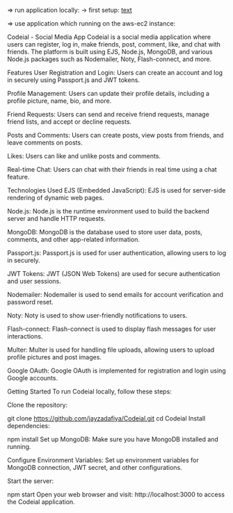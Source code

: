 => run application locally:
-> first setup:
[text](http://codeial-app.click/api/v1/posts)

=> use application which running on the aws-ec2 instance:


Codeial - Social Media App
Codeial is a social media application where users can register, log in, make friends, post, comment, like, and chat with friends. The platform is built using EJS, Node.js, MongoDB, and various Node.js packages such as Nodemailer, Noty, Flash-connect, and more.

Features
User Registration and Login: Users can create an account and log in securely using Passport.js and JWT tokens.

Profile Management: Users can update their profile details, including a profile picture, name, bio, and more.

Friend Requests: Users can send and receive friend requests, manage friend lists, and accept or decline requests.

Posts and Comments: Users can create posts, view posts from friends, and leave comments on posts.

Likes: Users can like and unlike posts and comments.

Real-time Chat: Users can chat with their friends in real time using a chat feature.

Technologies Used
EJS (Embedded JavaScript): EJS is used for server-side rendering of dynamic web pages.

Node.js: Node.js is the runtime environment used to build the backend server and handle HTTP requests.

MongoDB: MongoDB is the database used to store user data, posts, comments, and other app-related information.

Passport.js: Passport.js is used for user authentication, allowing users to log in securely.

JWT Tokens: JWT (JSON Web Tokens) are used for secure authentication and user sessions.

Nodemailer: Nodemailer is used to send emails for account verification and password reset.

Noty: Noty is used to show user-friendly notifications to users.

Flash-connect: Flash-connect is used to display flash messages for user interactions.

Multer: Multer is used for handling file uploads, allowing users to upload profile pictures and post images.

Google OAuth: Google OAuth is implemented for registration and login using Google accounts.

Getting Started
To run Codeial locally, follow these steps:

Clone the repository:

git clone https://github.com/jayzadafiya/Codeial.git
cd Codeial
Install dependencies:

npm install
Set up MongoDB: Make sure you have MongoDB installed and running.

Configure Environment Variables: Set up environment variables for MongoDB connection, JWT secret, and other configurations.

Start the server:

npm start
Open your web browser and visit: http://localhost:3000 to access the Codeial application.

